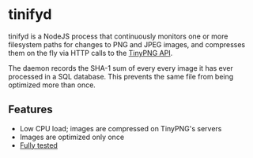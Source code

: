 # tinifyd

tinifyd is a NodeJS process that continuously monitors one or more filesystem
paths for changes to PNG and JPEG images, and compresses them on the fly via
HTTP calls to the [TinyPNG API](https://tinypng.com/developers/reference).

The daemon records the SHA-1 sum of every every image it has ever processed in
a SQL database. This prevents the same file from being optimized more than once.


## Features

- Low CPU load; images are compressed on TinyPNG's servers
- Images are optimized only once
- [Fully tested](./src/tests)

